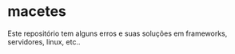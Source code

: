 # macetes
Este repositório tem alguns erros e suas soluções em frameworks, servidores, linux, etc..
